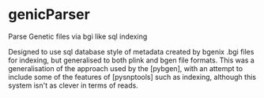 # genicParser
Parse Genetic files via bgi like sql indexing

Designed to use sql database style of metadata created by bgenix .bgi files for indexing, but generalised to both plink
and bgen file formats. This was a generalisation of the approach used by the [pybgen], with an attempt to include some
of the features of [pysnptools] such as indexing, although this system isn't as clever in terms of reads.

